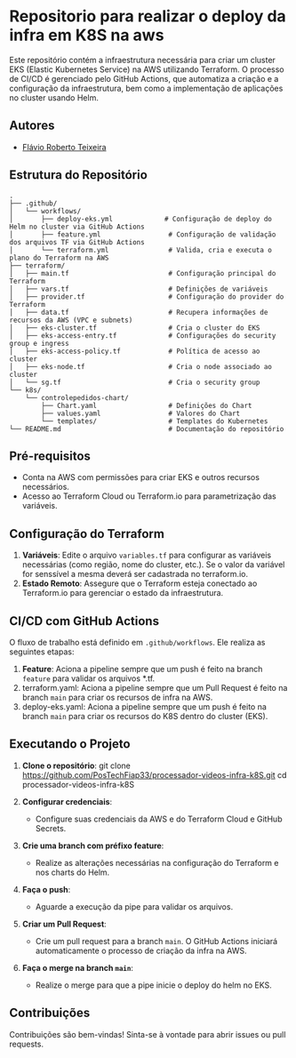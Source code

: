 # Repositorio para realizar o deploy da infra em K8S na aws

Este repositório contém a infraestrutura necessária para criar um cluster EKS (Elastic Kubernetes Service) na AWS utilizando Terraform. O processo de CI/CD é gerenciado pelo GitHub Actions, que automatiza a criação e a configuração da infraestrutura, bem como a implementação de aplicações no cluster usando Helm.

## Autores

- [Flávio Roberto Teixeira](https://github.com/FlavioRoberto)

## Estrutura do Repositório

```
.
├── .github/
│   └── workflows/
│       ├── deploy-eks.yml             # Configuração de deploy do Helm no cluster via GitHub Actions
│       ├── feature.yml                 # Configuração de validação dos arquivos TF via GitHub Actions
│       └── terraform.yml               # Valida, cria e executa o plano do Terraform na AWS
├── terraform/
│   ├── main.tf                         # Configuração principal do Terraform
│   ├── vars.tf                         # Definições de variáveis
│   ├── provider.tf                     # Configuração do provider do Terraform
│   ├── data.tf                         # Recupera informações de recursos da AWS (VPC e subnets)
│   ├── eks-cluster.tf                  # Cria o cluster do EKS
│   ├── eks-access-entry.tf             # Configurações do security group e ingress
│   ├── eks-access-policy.tf            # Política de acesso ao cluster
│   ├── eks-node.tf                     # Cria o node associado ao cluster
│   └── sg.tf                           # Cria o security group
└── k8s/
    └── controlepedidos-chart/
        ├── Chart.yaml                  # Definições do Chart
        ├── values.yaml                 # Valores do Chart
        └── templates/                  # Templates do Kubernetes
└── README.md                           # Documentação do repositório
```


## Pré-requisitos

- Conta na AWS com permissões para criar EKS e outros recursos necessários.
- Acesso ao Terraform Cloud ou Terraform.io para parametrização das variáveis.

## Configuração do Terraform

1. **Variáveis**: Edite o arquivo `variables.tf` para configurar as variáveis necessárias (como região, nome do cluster, etc.). Se o valor da variável for senssível a mesma deverá ser cadastrada no terraform.io.
2. **Estado Remoto**: Assegure que o Terraform esteja conectado ao Terraform.io para gerenciar o estado da infraestrutura.

## CI/CD com GitHub Actions

O fluxo de trabalho está definido em `.github/workflows`. Ele realiza as seguintes etapas:

1. **Feature**: Aciona a pipeline sempre que um push é feito na branch `feature` para validar os arquivos *.tf.
2. terraform.yaml: Aciona a pipeline sempre que um Pull Request é feito na branch `main` para criar os recursos de infra na AWS.
3. deploy-eks.yaml: Aciona a pipeline sempre que um push é feito na branch `main` para criar os recursos do K8S dentro do cluster (EKS).


## Executando o Projeto

1. **Clone o repositório**:
   git clone https://github.com/PosTechFiap33/processador-videos-infra-k8S.git
   cd processador-videos-infra-k8S

2. **Configurar credenciais**:
   - Configure suas credenciais da AWS e do Terraform Cloud e GitHub Secrets.

3. **Crie uma branch com préfixo feature**:
   - Realize as alterações necessárias na configuração do Terraform e nos charts do Helm.

4. **Faça o push**:
   - Aguarde a execução da pipe para validar os arquivos.

5. **Criar um Pull Request**:
   - Crie um pull request para a branch `main`. O GitHub Actions iniciará automaticamente o processo de criação da infra na AWS.

6. **Faça o merge na branch `main`**:
   - Realize o merge para que a pipe inicie o deploy do helm no EKS.

## Contribuições

Contribuições são bem-vindas! Sinta-se à vontade para abrir issues ou pull requests.

